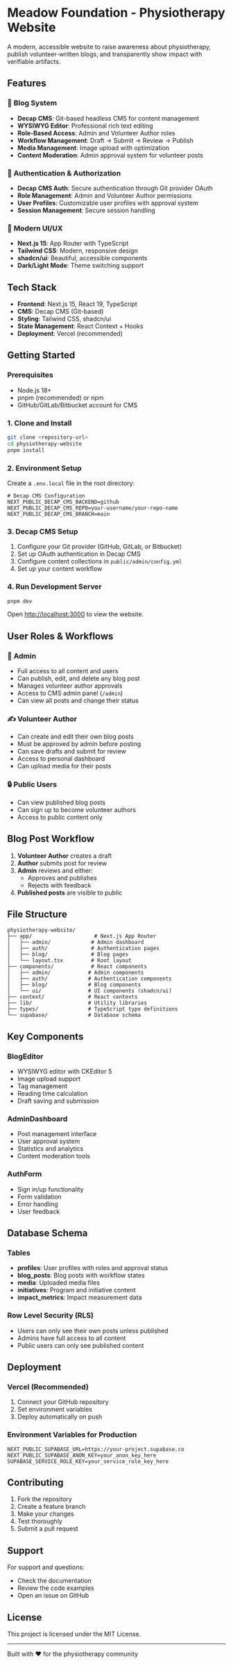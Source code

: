 # Meadow Foundation - Physiotherapy Website

A modern, accessible website to raise awareness about physiotherapy, publish volunteer-written blogs, and transparently show impact with verifiable artifacts.

## Features

### 🚀 **Blog System**
- **Decap CMS**: Git-based headless CMS for content management
- **WYSIWYG Editor**: Professional rich text editing
- **Role-Based Access**: Admin and Volunteer Author roles
- **Workflow Management**: Draft → Submit → Review → Publish
- **Media Management**: Image upload with optimization
- **Content Moderation**: Admin approval system for volunteer posts

### 🔐 **Authentication & Authorization**
- **Decap CMS Auth**: Secure authentication through Git provider OAuth
- **Role Management**: Admin and Volunteer Author permissions
- **User Profiles**: Customizable user profiles with approval system
- **Session Management**: Secure session handling

### 📱 **Modern UI/UX**
- **Next.js 15**: App Router with TypeScript
- **Tailwind CSS**: Modern, responsive design
- **shadcn/ui**: Beautiful, accessible components
- **Dark/Light Mode**: Theme switching support

## Tech Stack

- **Frontend**: Next.js 15, React 19, TypeScript
- **CMS**: Decap CMS (Git-based)
- **Styling**: Tailwind CSS, shadcn/ui
- **State Management**: React Context + Hooks
- **Deployment**: Vercel (recommended)

## Getting Started

### Prerequisites

- Node.js 18+ 
- pnpm (recommended) or npm
- GitHub/GitLab/Bitbucket account for CMS

### 1. Clone and Install

```bash
git clone <repository-url>
cd physiotherapy-website
pnpm install
```

### 2. Environment Setup

Create a `.env.local` file in the root directory:

```env
# Decap CMS Configuration
NEXT_PUBLIC_DECAP_CMS_BACKEND=github
NEXT_PUBLIC_DECAP_CMS_REPO=your-username/your-repo-name
NEXT_PUBLIC_DECAP_CMS_BRANCH=main
```

### 3. Decap CMS Setup

1. Configure your Git provider (GitHub, GitLab, or Bitbucket)
2. Set up OAuth authentication in Decap CMS
3. Configure content collections in `public/admin/config.yml`
4. Set up your content workflow

### 4. Run Development Server

```bash
pnpm dev
```

Open [http://localhost:3000](http://localhost:3000) to view the website.

## User Roles & Workflows

### 👑 **Admin**
- Full access to all content and users
- Can publish, edit, and delete any blog post
- Manages volunteer author approvals
- Access to CMS admin panel (`/admin`)
- Can view all posts and change their status

### ✍️ **Volunteer Author**
- Can create and edit their own blog posts
- Must be approved by admin before posting
- Can save drafts and submit for review
- Access to personal dashboard
- Can upload media for their posts

### 🔒 **Public Users**
- Can view published blog posts
- Can sign up to become volunteer authors
- Access to public content only

## Blog Post Workflow

1. **Volunteer Author** creates a draft
2. **Author** submits post for review
3. **Admin** reviews and either:
   - Approves and publishes
   - Rejects with feedback
4. **Published posts** are visible to public

## File Structure

```
physiotherapy-website/
├── app/                    # Next.js App Router
│   ├── admin/             # Admin dashboard
│   ├── auth/              # Authentication pages
│   ├── blog/              # Blog pages
│   └── layout.tsx         # Root layout
├── components/            # React components
│   ├── admin/            # Admin components
│   ├── auth/             # Authentication components
│   ├── blog/             # Blog components
│   └── ui/               # UI components (shadcn/ui)
├── context/              # React contexts
├── lib/                  # Utility libraries
├── types/                # TypeScript type definitions
└── supabase/             # Database schema
```

## Key Components

### BlogEditor
- WYSIWYG editor with CKEditor 5
- Image upload support
- Tag management
- Reading time calculation
- Draft saving and submission

### AdminDashboard
- Post management interface
- User approval system
- Statistics and analytics
- Content moderation tools

### AuthForm
- Sign in/up functionality
- Form validation
- Error handling
- User feedback

## Database Schema

### Tables
- **profiles**: User profiles with roles and approval status
- **blog_posts**: Blog posts with workflow states
- **media**: Uploaded media files
- **initiatives**: Program and initiative content
- **impact_metrics**: Impact measurement data

### Row Level Security (RLS)
- Users can only see their own posts unless published
- Admins have full access to all content
- Public users can only see published content

## Deployment

### Vercel (Recommended)
1. Connect your GitHub repository
2. Set environment variables
3. Deploy automatically on push

### Environment Variables for Production
```env
NEXT_PUBLIC_SUPABASE_URL=https://your-project.supabase.co
NEXT_PUBLIC_SUPABASE_ANON_KEY=your_anon_key_here
SUPABASE_SERVICE_ROLE_KEY=your_service_role_key_here
```

## Contributing

1. Fork the repository
2. Create a feature branch
3. Make your changes
4. Test thoroughly
5. Submit a pull request

## Support

For support and questions:
- Check the documentation
- Review the code examples
- Open an issue on GitHub

## License

This project is licensed under the MIT License.

---

Built with ❤️ for the physiotherapy community
